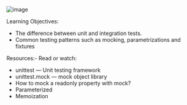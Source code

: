 ![image](https://github.com/user-attachments/assets/cb412730-c69b-431b-b667-c25cf44c490b)


Learning Objectives:

- The difference between unit and integration tests.
- Common testing patterns such as mocking, parametrizations and fixtures


Resources:- Read or watch:

- unittest — Unit testing framework
- unittest.mock — mock object library
- How to mock a readonly property with mock?
- Parameterized
- Memoization
